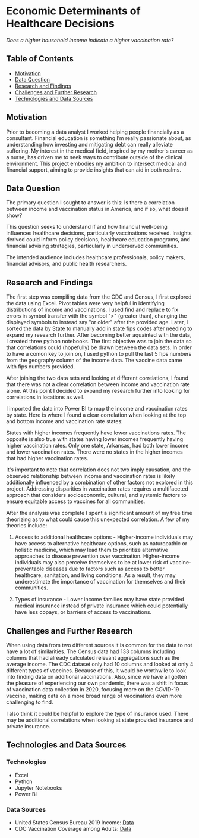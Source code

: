 # Economic Determinants of Healthcare Decisions
_Does a higher household income indicate a higher vaccination rate?_

## Table of Contents
- [Motivation](#Motivation)
- [Data Question](#Data-Question)
- [Research and Findings](#Research-and-Findings)
- [Challenges and Further Research](#Challenges-and-Further-Research)
- [Technologies and Data Sources](#Technologies-and-Data-Sources)

## Motivation
Prior to becoming a data analyst I worked helping people financially as a consultant. Financial education is something I’m really passionate about, as understanding how investing and mitigating debt can really alleviate suffering. My interest in the medical field, inspired by my mother's career as a nurse, has driven me to seek ways to contribute outside of the clinical environment. This project embodies my ambition to intersect medical and financial support, aiming to provide insights that can aid in both realms.

## Data Question
The primary question I sought to answer is this: Is there a correlation between income and vaccination status in America, and if so, what does it show?

This question seeks to understand if and how financial well-being influences healthcare decisions, particularly vaccinations received. Insights derived could inform policy decisions, healthcare education programs, and financial advising strategies, particularly in underserved communities. 

The intended audience includes healthcare professionals, policy makers, financial advisors, and public health researchers.

## Research and Findings
The first step was compiling data from the CDC and Census, I first explored the data using Excel.
Pivot tables were very helpful in identifying distributions of income and vaccinations. 
I used find and replace to fix errors in symbol transfer with the symbol ">" (greater than), changing the displayed symbols to instead say "or older" after the provided age.
Later, I sorted the data by State to manually add in state fips codes after needing to expand my research further.
After becoming better aquainted with the data, I created three python notebooks. The first objective was to join the data so that correlations could (hopefully) be drawn between the data sets. In order to have a comon key to join on, I used python to pull the last 5 fips numbers from the geography column of the income data. The vaccine data came with fips numbers provided.

After joining the two data sets and looking at different correlations, I found that there was not a clear correlation between income and vaccination rate alone. At this point I decided to expand my research further into looking for correlations in locations as well. 

I imported the data into Power BI to map the income and vaccination rates by state. Here is where I found a clear correlation when looking at the top and bottom income and vaccination rate states:

States with higher incomes frequently have lower vaccinations rates. The opposite is also true with states having lower incomes frequently having higher vaccination rates. Only one state, Arkansas, had both lower income and lower vaccination rates. There were no states in the higher incomes that had higher vaccination rates.


It's important to note that correlation does not two imply causation, and the observed relationship between income and vaccination rates is likely additionally influenced by a combination of other factors not explored in this project. Addressing disparities in vaccination rates requires a multifaceted approach that considers socioeconomic, cultural, and systemic factors to ensure equitable access to vaccines for all communities.


After the analysis was complete I spent a significant amount of my free time theorizing as to what could cause this unexpected correlation. 
A few of my theories include:

1) Access to additional healthcare options - Higher-income individuals may have access to alternative healthcare options, such as naturopathic or holistic medicine, which may lead them to prioritize alternative approaches to disease prevention over vaccination. Higher-income individuals may also perceive themselves to be at lower risk of vaccine-preventable diseases due to factors such as access to better healthcare, sanitation, and living conditions. As a result, they may underestimate the importance of vaccination for themselves and their communities.

2) Types of insurance - Lower income families may have state provided medical insurance instead of private insurance which could potentially have less copays, or barriers of access to vaccinations.



## Challenges and Further Research
When using data from two different sources it is common for the data to not have a lot of similarities. The Census data had 133 columns including columns that had already calculated relevant aggregations such as the average income. The CDC dataset only had 10 columns and looked at only 4 different types of vaccines. Because of this, it would be worthwile to look into finding data on additional vaccinations. Also, since we have all gotten the pleasure of experiencing our own pandemic, there was a shift in focus of vaccination data collection in 2020, focusing more on the COVID-19 vaccine, making data on a more broad range of vaccinations even more challenging to find.

I also think it could be helpful to explore the type of insurance used. There may be additional correlations when looking at state provided insurance and private insurance.


## Technologies and Data Sources
### Technologies
- Excel
- Python
- Jupyter Notebooks
- Power BI

### Data Sources
- United States Census Bureau 2019 Income: [Data](https://data.census.gov/table?q=income%20by%20county%20in%20the%20united%20states%202019)
- CDC Vaccination Coverage among Adults: [Data](https://data.cdc.gov/Vaccinations/Vaccination-Coverage-among-Adults-18-Years-/aetd-68ew/about_data)
